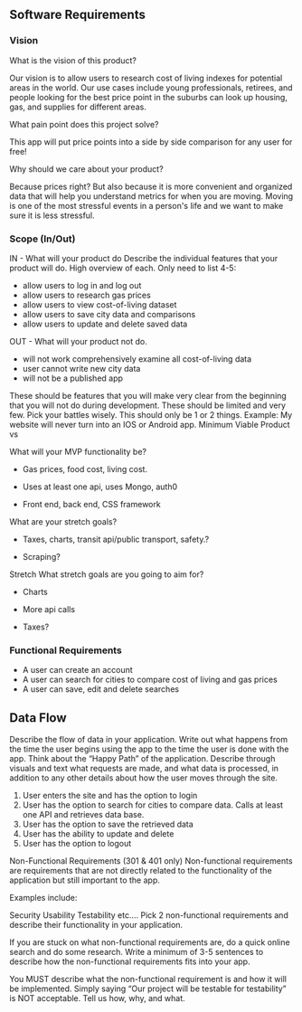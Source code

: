 ## Software Requirements

### Vision

What is the vision of this product?

<p>Our vision is to allow users to research cost of living indexes for potential areas in the world. Our use cases include young professionals, retirees, and people looking for the best price point in the suburbs can look up housing, gas, and supplies for different areas.</p>

What pain point does this project solve?

<p>This app will put price points into a side by side comparison for any user for free! </p>

Why should we care about your product?

<p> Because prices right? But also because it is more convenient and organized data that will help you understand metrics for when you are moving. Moving is one of the most stressful events in a person's life and we want to make sure it is less stressful. </p>

### Scope (In/Out)

IN - What will your product do
Describe the individual features that your product will do.
High overview of each. Only need to list 4-5:

- allow users to log in and log out
- allow users to research gas prices
- allow users to view cost-of-living dataset
- allow users to save city data and comparisons
- allow users to update and delete saved data

OUT - What will your product not do.

- will not work comprehensively examine all cost-of-living data
- user cannot write new city data
- will not be a published app

These should be features that you will make very clear from the beginning that you will not do during development. These should be limited and very few. Pick your battles wisely. This should only be 1 or 2 things. Example: My website will never turn into an IOS or Android app.
Minimum Viable Product vs

What will your MVP functionality be?

- Gas prices, food cost, living cost.

- Uses at least one api, uses Mongo, auth0

- Front end, back end, CSS framework

What are your stretch goals?

- Taxes, charts, transit api/public transport, safety.?

- Scraping?

Stretch
What stretch goals are you going to aim for?

- Charts

- More api calls

- Taxes?

### Functional Requirements

- A user can create an account
- A user can search for cities to compare cost of living and gas prices
- A user can save, edit and delete searches

## Data Flow

Describe the flow of data in your application. Write out what happens from the time the user begins using the app to the time the user is done with the app. Think about the “Happy Path” of the application. Describe through visuals and text what requests are made, and what data is processed, in addition to any other details about how the user moves through the site.

1. User enters the site and has the option to login
2. User has the option to search for cities to compare data. Calls at least one API and retrieves data base.
3. User has the option to save the retrieved data
4. User has the ability to update and delete
5. User has the option to logout

Non-Functional Requirements (301 & 401 only)
Non-functional requirements are requirements that are not directly related to the functionality of the application but still important to the app.

Examples include:

Security
Usability
Testability
etc….
Pick 2 non-functional requirements and describe their functionality in your application.

If you are stuck on what non-functional requirements are, do a quick online search and do some research. Write a minimum of 3-5 sentences to describe how the non-functional requirements fits into your app.

You MUST describe what the non-functional requirement is and how it will be implemented. Simply saying “Our project will be testable for testability” is NOT acceptable. Tell us how, why, and what.
